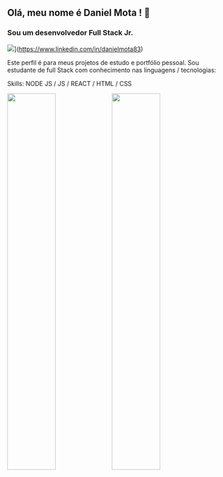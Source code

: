 ## Olá, meu nome é **Daniel Mota** ! 👋
### Sou um desenvolvedor Full Stack Jr.
![](https://img.shields.io/badge/linkedin-%230077B5.svg?style=for-the-badge&logo=linkedin)](https://www.linkedin.com/in/danielmota83)

Este perfil é para meus projetos de estudo e portfólio pessoal. Sou estudante de full Stack com conhecimento nas linguagens / tecnologias:

Skills: NODE JS  / JS / REACT / HTML / CSS

<img align = "left" width = "47%" src ="https://github-readme-stats.vercel.app/api?username=DanielMota&show_icons=true&theme=dracula"/>
<img align = "left" width = "47%" src ="https://github-readme-stats.vercel.app/api/top-langs/?username=DanielMota"/>
